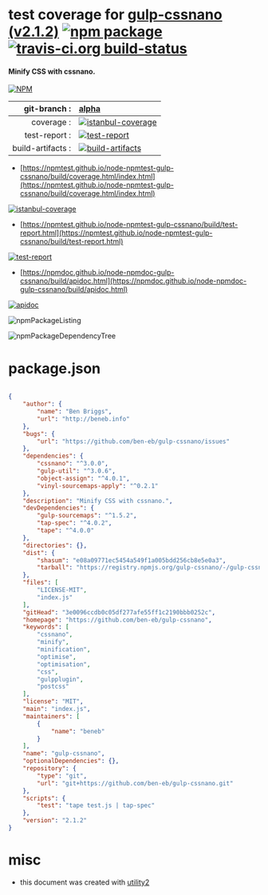 # test coverage for  [gulp-cssnano (v2.1.2)](https://github.com/ben-eb/gulp-cssnano)  [![npm package](https://img.shields.io/npm/v/npmtest-gulp-cssnano.svg?style=flat-square)](https://www.npmjs.org/package/npmtest-gulp-cssnano) [![travis-ci.org build-status](https://api.travis-ci.org/npmtest/node-npmtest-gulp-cssnano.svg)](https://travis-ci.org/npmtest/node-npmtest-gulp-cssnano)
#### Minify CSS with cssnano.

[![NPM](https://nodei.co/npm/gulp-cssnano.png?downloads=true&downloadRank=true&stars=true)](https://www.npmjs.com/package/gulp-cssnano)

| git-branch : | [alpha](https://github.com/npmtest/node-npmtest-gulp-cssnano/tree/alpha)|
|--:|:--|
| coverage : | [![istanbul-coverage](https://npmtest.github.io/node-npmtest-gulp-cssnano/build/coverage.badge.svg)](https://npmtest.github.io/node-npmtest-gulp-cssnano/build/coverage.html/index.html)|
| test-report : | [![test-report](https://npmtest.github.io/node-npmtest-gulp-cssnano/build/test-report.badge.svg)](https://npmtest.github.io/node-npmtest-gulp-cssnano/build/test-report.html)|
| build-artifacts : | [![build-artifacts](https://npmtest.github.io/node-npmtest-gulp-cssnano/glyphicons_144_folder_open.png)](https://github.com/npmtest/node-npmtest-gulp-cssnano/tree/gh-pages/build)|

- [https://npmtest.github.io/node-npmtest-gulp-cssnano/build/coverage.html/index.html](https://npmtest.github.io/node-npmtest-gulp-cssnano/build/coverage.html/index.html)

[![istanbul-coverage](https://npmtest.github.io/node-npmtest-gulp-cssnano/build/screenCapture.buildCi.browser.%252Ftmp%252Fbuild%252Fcoverage.lib.html.png)](https://npmtest.github.io/node-npmtest-gulp-cssnano/build/coverage.html/index.html)

- [https://npmtest.github.io/node-npmtest-gulp-cssnano/build/test-report.html](https://npmtest.github.io/node-npmtest-gulp-cssnano/build/test-report.html)

[![test-report](https://npmtest.github.io/node-npmtest-gulp-cssnano/build/screenCapture.buildCi.browser.%252Ftmp%252Fbuild%252Ftest-report.html.png)](https://npmtest.github.io/node-npmtest-gulp-cssnano/build/test-report.html)

- [https://npmdoc.github.io/node-npmdoc-gulp-cssnano/build/apidoc.html](https://npmdoc.github.io/node-npmdoc-gulp-cssnano/build/apidoc.html)

[![apidoc](https://npmdoc.github.io/node-npmdoc-gulp-cssnano/build/screenCapture.buildCi.browser.%252Ftmp%252Fbuild%252Fapidoc.html.png)](https://npmdoc.github.io/node-npmdoc-gulp-cssnano/build/apidoc.html)

![npmPackageListing](https://npmtest.github.io/node-npmtest-gulp-cssnano/build/screenCapture.npmPackageListing.svg)

![npmPackageDependencyTree](https://npmtest.github.io/node-npmtest-gulp-cssnano/build/screenCapture.npmPackageDependencyTree.svg)



# package.json

```json

{
    "author": {
        "name": "Ben Briggs",
        "url": "http://beneb.info"
    },
    "bugs": {
        "url": "https://github.com/ben-eb/gulp-cssnano/issues"
    },
    "dependencies": {
        "cssnano": "^3.0.0",
        "gulp-util": "^3.0.6",
        "object-assign": "^4.0.1",
        "vinyl-sourcemaps-apply": "^0.2.1"
    },
    "description": "Minify CSS with cssnano.",
    "devDependencies": {
        "gulp-sourcemaps": "^1.5.2",
        "tap-spec": "^4.0.2",
        "tape": "^4.0.0"
    },
    "directories": {},
    "dist": {
        "shasum": "e08a09771ec5454a549f1a005bdd256cb8e5e0a3",
        "tarball": "https://registry.npmjs.org/gulp-cssnano/-/gulp-cssnano-2.1.2.tgz"
    },
    "files": [
        "LICENSE-MIT",
        "index.js"
    ],
    "gitHead": "3e0096ccdb0c05df277afe55ff1c2190bbb0252c",
    "homepage": "https://github.com/ben-eb/gulp-cssnano",
    "keywords": [
        "cssnano",
        "minify",
        "minification",
        "optimise",
        "optimisation",
        "css",
        "gulpplugin",
        "postcss"
    ],
    "license": "MIT",
    "main": "index.js",
    "maintainers": [
        {
            "name": "beneb"
        }
    ],
    "name": "gulp-cssnano",
    "optionalDependencies": {},
    "repository": {
        "type": "git",
        "url": "git+https://github.com/ben-eb/gulp-cssnano.git"
    },
    "scripts": {
        "test": "tape test.js | tap-spec"
    },
    "version": "2.1.2"
}
```



# misc
- this document was created with [utility2](https://github.com/kaizhu256/node-utility2)
